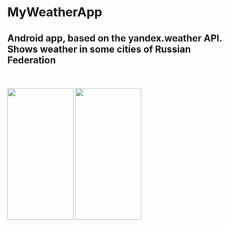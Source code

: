 # MyWeatherApp
## Android app, based on the yandex.weather API. Shows weather in some cities of Russian Federation
<br/>
<br/>
<img width="150" height="300" src="/C:/Users/Dmitry/Desktop/ANDROID/weather_app_cities.jpg">

<img width="150" height="300" src="/C:/Users/Dmitry/Desktop/ANDROID/weather_app_forecast.jpg">